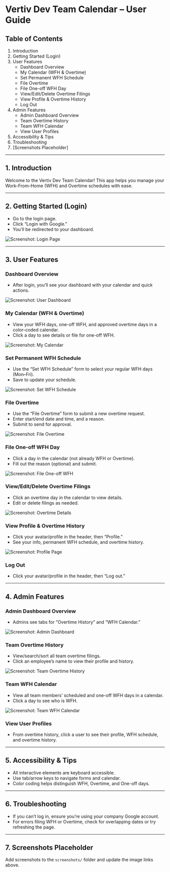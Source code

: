 # Vertiv Dev Team Calendar – User Guide

## Table of Contents

1. Introduction
2. Getting Started (Login)
3. User Features
   - Dashboard Overview
   - My Calendar (WFH & Overtime)
   - Set Permanent WFH Schedule
   - File Overtime
   - File One-off WFH Day
   - View/Edit/Delete Overtime Filings
   - View Profile & Overtime History
   - Log Out
4. Admin Features
   - Admin Dashboard Overview
   - Team Overtime History
   - Team WFH Calendar
   - View User Profiles
5. Accessibility & Tips
6. Troubleshooting
7. [Screenshots Placeholder]

---

## 1. Introduction

Welcome to the Vertiv Dev Team Calendar! This app helps you manage your Work-From-Home (WFH) and Overtime schedules with ease.

---

## 2. Getting Started (Login)

- Go to the login page.
- Click “Login with Google.”
- You’ll be redirected to your dashboard.

![Screenshot: Login Page](screenshots/login.png)

---

## 3. User Features

### Dashboard Overview

- After login, you’ll see your dashboard with your calendar and quick actions.

![Screenshot: User Dashboard](screenshots/user-dashboard.png)

### My Calendar (WFH & Overtime)

- View your WFH days, one-off WFH, and approved overtime days in a color-coded calendar.
- Click a day to see details or file for one-off WFH.

![Screenshot: My Calendar](screenshots/my-calendar.png)

### Set Permanent WFH Schedule

- Use the “Set WFH Schedule” form to select your regular WFH days (Mon–Fri).
- Save to update your schedule.

![Screenshot: Set WFH Schedule](screenshots/wfh-schedule.png)

### File Overtime

- Use the “File Overtime” form to submit a new overtime request.
- Enter start/end date and time, and a reason.
- Submit to send for approval.

![Screenshot: File Overtime](screenshots/file-overtime.png)

### File One-off WFH Day

- Click a day in the calendar (not already WFH or Overtime).
- Fill out the reason (optional) and submit.

![Screenshot: File One-off WFH](screenshots/one-off-wfh.png)

### View/Edit/Delete Overtime Filings

- Click an overtime day in the calendar to view details.
- Edit or delete filings as needed.

![Screenshot: Overtime Details](screenshots/overtime-details.png)

### View Profile & Overtime History

- Click your avatar/profile in the header, then “Profile.”
- See your info, permanent WFH schedule, and overtime history.

![Screenshot: Profile Page](screenshots/profile.png)

### Log Out

- Click your avatar/profile in the header, then “Log out.”

---

## 4. Admin Features

### Admin Dashboard Overview

- Admins see tabs for “Overtime History” and “WFH Calendar.”

![Screenshot: Admin Dashboard](screenshots/admin-dashboard.png)

### Team Overtime History

- View/search/sort all team overtime filings.
- Click an employee’s name to view their profile and history.

![Screenshot: Team Overtime History](screenshots/team-overtime-history.png)

### Team WFH Calendar

- View all team members’ scheduled and one-off WFH days in a calendar.
- Click a day to see who is WFH.

![Screenshot: Team WFH Calendar](screenshots/team-wfh-calendar.png)

### View User Profiles

- From overtime history, click a user to see their profile, WFH schedule, and overtime history.

---

## 5. Accessibility & Tips

- All interactive elements are keyboard accessible.
- Use tab/arrow keys to navigate forms and calendar.
- Color coding helps distinguish WFH, Overtime, and One-off days.

---

## 6. Troubleshooting

- If you can’t log in, ensure you’re using your company Google account.
- For errors filing WFH or Overtime, check for overlapping dates or try refreshing the page.

---

## 7. Screenshots Placeholder

Add screenshots to the `screenshots/` folder and update the image links above.
